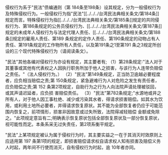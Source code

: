 侵权行为系于"民法"债编通则（第 184条至198条）设其规定，分为一般侵权行为及特殊侵权行为。一般侵权行为指"民法"[[../../../台湾民法典相关条文/第184条]]规定而言。特殊侵权行为指[[../../../台湾民法典相关条文/第185条]]规定的共同侵权行为、第186条规定的公务员侵权行为、[[../../../台湾民法典相关条文/第187条]]规定的未成年人侵权行为与法定代理人责任、[[../../../台湾民法典相关条文/第188条]]规定的雇用人责任、第189 条规定的定作人责任、第190条规定的动物占有人责任、第191条规定的工作物所有人责任，以及第191条之1至第191 条之3规定所创设的三个现代特殊侵权行为（请阅读条文）。

"民法"其他各编对侵权行为亦设有规定，其主要者有;
（1）第28条规定∶"法人对于其董事或其他有代表权之人因执行职务所加于他人之损害，与该行为人连带负赔偿之责任。"（法人侵权行为。）
（2）"民法"第149条规定，正当防卫逾越必要程度者，应负相当赔偿之责;第 150条规定，紧急避难行为人对危险之发生有责任者，应负赔偿之责;第 152 条第2项规定，自助行为之行为人向法院声请处理被驳回，或其声请迟延者，应负损
害赔偿责任。
（3）"民法"第782条规定;"水源地或井之所有人，对于他人因工事杜绝、减少或污染其水者，得请求损害赔偿。如其水为饮用，或利用土地所必要者，并得请求恢复原状。其不能为全部恢复者仍应于可能范围内恢复之，前项情形，损害非因故意或过失所致，法院得减轻赔偿 金额或免除之。"此项规定意旨有二;明确表示恢复原状包括全部恢复原状及一部分恢复原状，视可能性而定。本条系采无过失责任，第2项系衡平规定。

"民法"上某项规定被认为属于侵权行为时，其主要实益之一在于其消灭时效原则上应适用第 197 条第1项的规定，即损害赔偿请求权自请求权人知有损害及赔偿义务人时起，两年间不行使而消灭，自有侵权行为时起，逾 10年者亦同。